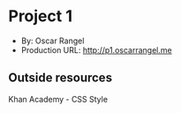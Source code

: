 # Project 1
+ By: Oscar Rangel
+ Production URL: <http://p1.oscarrangel.me>

## Outside resources
Khan Academy - CSS Style





